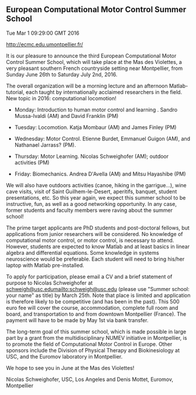European Computational Motor Control Summer School
---
Tue Mar 1 09:29:00 GMT 2016


http://ecmc.edu.umontpellier.fr/

It is our pleasure to announce the third European Computational Motor Control
Summer School, which will take place at the Mas des Violettes, a very pleasant
southern French countryside setting near Montpellier, from Sunday June 26th to
Saturday July 2nd, 2016.


The overall organization will be a morning lecture and an afternoon
Matlab-tutorial, each taught by internationally acclaimed researchers in the
field. New topic in 2016: computational locomotion!


- Monday: Introduction to human motor control and learning . Sandro Mussa-Ivaldi
  (AM) and David Franklin (PM)

- Tuesday: Locomotion. Katja Mombaur (AM) and James Finley (PM)

- Wednesday: Motor Control. Etienne Burdet, Emmanuel Guigon (AM), and Nathanael
  Jarrass? (PM).

- Thursday: Motor Learning. Nicolas Schweighofer (AM); outdoor activities (PM)

- Friday: Biomechanics. Andrea D'Avella (AM) and Mitsu Hayashibe (PM)



We will also have outdoors activities (canoe, hiking in the garrigue...), wine
cave visits, visit of Saint Guilhem-le-Desert, aperitifs, banquet, student
presentations, etc. So this year again, we expect this summer school to be
instructive, fun, as well as a good networking opportunity. In any case, former
students and faculty members were raving about the summer school!


The prime target applicants are PhD students and post-doctoral fellows, but
applications from junior researchers will be considered. No knowledge of
computational motor control, or motor control, is necessary to attend. However,
students are expected to know Matlab and at least basics in linear algebra and
differential equations. Some knowledge in systems neuroscience would be
preferable. Each student will need to bring his/her laptop with Matlab
pre-installed.

To apply for participation, please email a CV and a brief statement of purpose
to Nicolas Schweighofer at schweigh@usc.edu<mailto:schweigh@usc.edu> (please use
"Summer school: your name" as title) by March 25th. Note that place is limited
and application is therefore likely to be competitive (and has been in the
past). This 500 euro fee will cover the course, accommodation, complete full
room and board, and transportation to and from downtown Montpellier
(France). The payment will have to be made by May 1st via bank transfer.


The long-term goal of this summer school, which is made possible in large part
by a grant from the multidisciplinary NUMEV initiative in Montpellier, is to
promote the field of Computational Motor Control in Europe. Other sponsors
include the Division of Physical Therapy and Biokinesiology at USC, and the
Euromov laboratory in Montpellier.


We hope to see you in June at the Mas des Violettes!

Nicolas Schweighofer, USC, Los Angeles
and
Denis Mottet, Euromov, Montpellier
